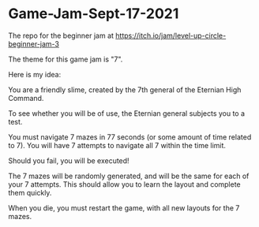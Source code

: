 # Game-Jam-Sept-17-2021
The repo for the beginner jam at https://itch.io/jam/level-up-circle-beginner-jam-3


The theme for this game jam is "7". 

Here is my idea:

You are a friendly slime, created by the 7th general of the Eternian High Command.

To see whether you will be of use, the Eternian general subjects you to a test.

You must navigate 7 mazes in 77 seconds (or some amount of time related to 7). You will have 7 attempts to navigate all 7 within the time limit. 

Should you fail, you will be executed!

The 7 mazes will be randomly generated, and will be the same for each of your 7 attempts. This should allow you to learn the layout and complete them quickly. 

When you die, you must restart the game, with all new layouts for the 7 mazes.
